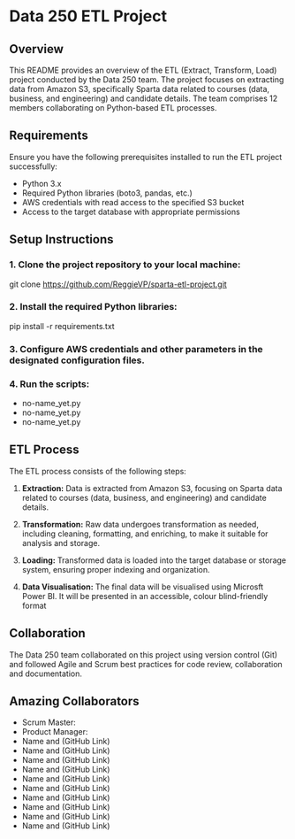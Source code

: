 # Data 250 ETL Project

## Overview

This README provides an overview of the ETL (Extract, Transform, Load) project conducted by the Data 250 team. The project focuses on extracting data from Amazon S3, specifically Sparta data related to courses (data, business, and engineering) and candidate details. The team comprises 12 members collaborating on Python-based ETL processes.

## Requirements

Ensure you have the following prerequisites installed to run the ETL project successfully:

- Python 3.x
- Required Python libraries (boto3, pandas, etc.)
- AWS credentials with read access to the specified S3 bucket
- Access to the target database with appropriate permissions

## Setup Instructions

### 1. Clone the project repository to your local machine:

   git clone https://github.com/ReggieVP/sparta-etl-project.git

### 2. Install the required Python libraries:

   pip install -r requirements.txt

### 3. Configure AWS credentials and other parameters in the designated configuration files.

### 4. Run the scripts:
   
- no-name_yet.py
- no-name_yet.py
- no-name_yet.py

## ETL Process

The ETL process consists of the following steps:

1. **Extraction:** Data is extracted from Amazon S3, focusing on Sparta data related to courses (data, business, and engineering) and candidate details.

2. **Transformation:** Raw data undergoes transformation as needed, including cleaning, formatting, and enriching, to make it suitable for analysis and storage.

3. **Loading:** Transformed data is loaded into the target database or storage system, ensuring proper indexing and organization.

4. **Data Visualisation:** The final data will be visualised using Microsft Power BI. It will be presented in an accessible, colour blind-friendly format 

## Collaboration

The Data 250 team collaborated on this project using version control (Git) and followed Agile and Scrum best practices for code review, collaboration and documentation.

## Amazing Collaborators

- Scrum Master:
- Product Manager:
- Name and (GitHub Link)
- Name and (GitHub Link)
- Name and (GitHub Link)
- Name and (GitHub Link)
- Name and (GitHub Link)
- Name and (GitHub Link)
- Name and (GitHub Link)
- Name and (GitHub Link)
- Name and (GitHub Link)
- Name and (GitHub Link)
